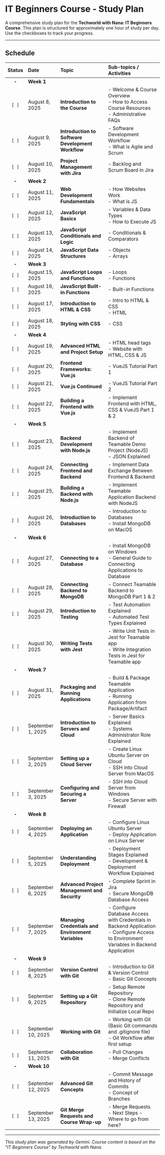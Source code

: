 # IT Beginners Course - Study Plan

A comprehensive study plan for the **Techworld with Nana: IT Beginners Course**. This plan is structured for approximately one hour of study per day. Use the checkboxes to track your progress.

***

## Schedule

| Status | Date              | Topic                                               | Sub-topics / Activities                                                                                                      |
| :----: | :---------------- | :-------------------------------------------------- | :--------------------------------------------------------------------------------------------------------------------------- |
| **-** | **Week 1** |                                                     |                                                                                                                              |
| `[ ]`  | August 8, 2025    | **Introduction to the Course** | - Welcome & Course Overview <br> - How to Access Course Resources <br> - Administrative FAQs                                    |
| `[ ]`  | August 9, 2025    | **Introduction to Software Development Workflow** | - Software Development Workflow <br> - What is Agile and Scrum                                                                  |
| `[ ]`  | August 10, 2025   | **Project Management with Jira** | - Backlog and Scrum Board in Jira                                                                                            |
| **-** | **Week 2** |                                                     |                                                                                                                              |
| `[ ]`  | August 11, 2025   | **Web Development Fundamentals** | - How Websites Work <br> - What is JS                                                                                         |
| `[ ]`  | August 12, 2025   | **JavaScript Basics** | - Variables & Data Types <br> - How to Execute JS                                                                             |
| `[ ]`  | August 13, 2025   | **JavaScript Conditionals and Logic** | - Conditionals & Comparators                                                                                                 |
| `[ ]`  | August 14, 2025   | **JavaScript Data Structures** | - Objects <br> - Arrays                                                                                                      |
| **-** | **Week 3** |                                                     |                                                                                                                              |
| `[ ]`  | August 15, 2025   | **JavaScript Loops and Functions** | - Loops <br> - Functions                                                                                                     |
| `[ ]`  | August 16, 2025   | **JavaScript Built-in Functions** | - Built-in Functions                                                                                                         |
| `[ ]`  | August 17, 2025   | **Introduction to HTML & CSS** | - Intro to HTML & CSS <br> - HTML                                                                                             |
| `[ ]`  | August 18, 2025   | **Styling with CSS** | - CSS                                                                                                                        |
| **-** | **Week 4** |                                                     |                                                                                                                              |
| `[ ]`  | August 19, 2025   | **Advanced HTML and Project Setup** | - HTML head tags <br> - Website with HTML, CSS & JS                                                                           |
| `[ ]`  | August 20, 2025   | **Frontend Frameworks: Vue.js** | - VueJS Tutorial Part 1                                                                                                      |
| `[ ]`  | August 21, 2025   | **Vue.js Continued** | - VueJS Tutorial Part 2                                                                                                      |
| `[ ]`  | August 22, 2025   | **Building a Frontend with Vue.js** | - Implement Frontend with HTML, CSS & VueJS Part 1 & 2                                                                       |
| **-** | **Week 5** |                                                     |                                                                                                                              |
| `[ ]`  | August 23, 2025   | **Backend Development with Node.js** | - Implement Backend of Teamable Demo Project (NodeJS) <br> - JSON Explained                                                      |
| `[ ]`  | August 24, 2025   | **Connecting Frontend and Backend** | - Implement Data Exchange Between Frontend & Backend                                                                         |
| `[ ]`  | August 25, 2025   | **Building a Backend with Node.js** | - Implement Teamable Application Backend with NodeJS                                                                         |
| `[ ]`  | August 26, 2025   | **Introduction to Databases** | - Introduction to Databases <br> - Install MongoDB on MacOS                                                                  |
| **-** | **Week 6** |                                                     |                                                                                                                              |
| `[ ]`  | August 27, 2025   | **Connecting to a Database** | - Install MongoDB on Windows <br> - General Guide to Connecting Applications to Database                                       |
| `[ ]`  | August 28, 2025   | **Connecting Backend to MongoDB** | - Connect Teamable Backend to MongoDB Part 1 & 2                                                                             |
| `[ ]`  | August 29, 2025   | **Introduction to Testing** | - Test Automation Explained <br> - Automated Test Types Explained                                                              |
| `[ ]`  | August 30, 2025   | **Writing Tests with Jest** | - Write Unit Tests in Jest for Teamable app <br> - Write Integration Tests in Jest for Teamable app                           |
| **-** | **Week 7** |                                                     |                                                                                                                              |
| `[ ]`  | August 31, 2025   | **Packaging and Running Applications** | - Build & Package Teamable Application <br> - Running Application from Package/Artifact                                       |
| `[ ]`  | September 1, 2025 | **Introduction to Servers and Cloud** | - Server Basics Explained <br> - Systems Administrator Role Explained                                                          |
| `[ ]`  | September 2, 2025 | **Setting up a Cloud Server** | - Create Linux Ubuntu Server on Cloud <br> - SSH into Cloud Server from MacOS                                                  |
| `[ ]`  | September 3, 2025 | **Configuring and Securing a Server** | - SSH into Cloud Server from Windows <br> - Secure Server with Firewall                                                        |
| **-** | **Week 8** |                                                     |                                                                                                                              |
| `[ ]`  | September 4, 2025 | **Deploying an Application** | - Configure Linux Ubuntu Server <br> - Deploy Application on Linux Server                                                     |
| `[ ]`  | September 5, 2025 | **Understanding Deployment** | - Deployment Stages Explained <br> - Development & Deployment Workflow Explained                                               |
| `[ ]`  | September 6, 2025 | **Advanced Project Management and Security** | - Complete Sprint in Jira <br> - Secure MongoDB Database Access                                                               |
| `[ ]`  | September 7, 2025 | **Managing Credentials and Environment Variables** | - Configure Database Access with Credentials in Backend Application <br> - Configure Access to Environment Variables in Backend Application |
| **-** | **Week 9** |                                                     |                                                                                                                              |
| `[ ]`  | September 8, 2025 | **Version Control with Git** | - Introduction to Git & Version Control <br> - Basic Git Concepts                                                             |
| `[ ]`  | September 9, 2025 | **Setting up a Git Repository** | - Setup Remote Repository <br> - Clone Remote Repository and Initialize Local Repo                                              |
| `[ ]`  | September 10, 2025| **Working with Git** | - Working with Git (Basic Git commands and .gitignore file) <br> - Git Workflow after first setup                              |
| `[ ]`  | September 11, 2025| **Collaboration with Git** | - Pull Changes <br> - Merge Conflicts                                                                                        |
| **-** | **Week 10** |                                                     |                                                                                                                              |
| `[ ]`  | September 12, 2025| **Advanced Git Concepts** | - Commit Message and History of Commits <br> - Concept of Branches                                                           |
| `[ ]`  | September 13, 2025| **Git Merge Requests and Course Wrap-up** | - Merge Requests <br> - Next Steps - Where to go from here?                                                                  |

***
*This study plan was generated by Gemini. Course content is based on the "IT Beginners Course" by Techworld with Nana.*
